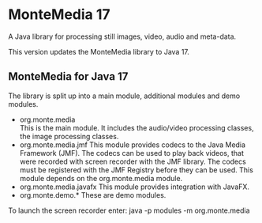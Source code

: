 # MonteMedia 17

A Java library for processing still images, video, audio and meta-data.

This version updates the MonteMedia library to Java 17.

## MonteMedia for Java 17

The library is split up into a main module, additional modules and demo modules.

* org.monte.media    
  This is the main module. It includes the audio/video processing classes, the image processing classes.
* org.monte.media.jmf
  This module provides codecs to the Java Media Framework (JMF). The codecs can be used to play back videos,
  that were recorded with screen recorder with the JMF library. The codecs must be registered with the JMF Registry
  before they can be used. This module depends on the org.monte.media module.
* org.monte.media.javafx
  This module provides integration with JavaFX.
* org.monte.demo.*
 These are demo modules.

To launch the screen recorder enter:
java -p modules -m org.monte.media
